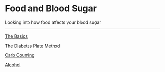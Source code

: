 # Food and Blood Sugar

Looking into how food affects your blood sugar

<hr />

[The Basics](/food-and-blood-sugar/the-basics.html)

[The Diabetes Plate Method](/food-and-blood-sugar/the-diabetes-plate-method.html)

[Carb Counting](/food-and-blood-sugar/carb-counting.html)

[Alcohol](/food-and-blood-sugar/alcohol.html)
